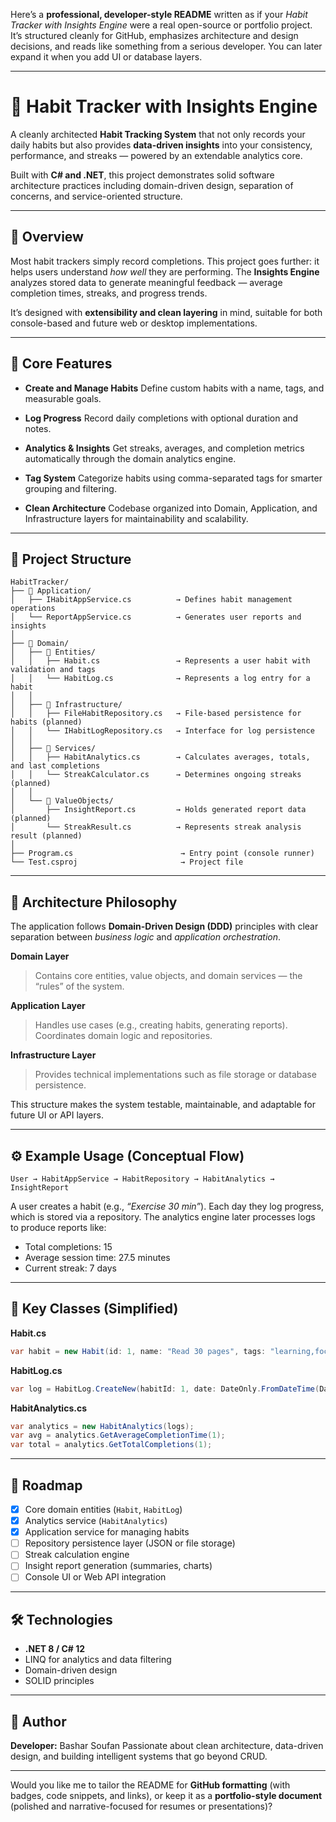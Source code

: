 Here’s a **professional, developer-style README** written as if your *Habit Tracker with Insights Engine* were a real open-source or portfolio project. It’s structured cleanly for GitHub, emphasizes architecture and design decisions, and reads like something from a serious developer. You can later expand it when you add UI or database layers.

---

# 🧠 Habit Tracker with Insights Engine

A cleanly architected **Habit Tracking System** that not only records your daily habits but also provides **data-driven insights** into your consistency, performance, and streaks — powered by an extendable analytics core.

Built with **C# and .NET**, this project demonstrates solid software architecture practices including domain-driven design, separation of concerns, and service-oriented structure.

---

## 🚀 Overview

Most habit trackers simply record completions. This project goes further: it helps users understand *how well* they are performing. The **Insights Engine** analyzes stored data to generate meaningful feedback — average completion times, streaks, and progress trends.

It’s designed with **extensibility and clean layering** in mind, suitable for both console-based and future web or desktop implementations.

---

## 🧩 Core Features

* **Create and Manage Habits**
  Define custom habits with a name, tags, and measurable goals.

* **Log Progress**
  Record daily completions with optional duration and notes.

* **Analytics & Insights**
  Get streaks, averages, and completion metrics automatically through the domain analytics engine.

* **Tag System**
  Categorize habits using comma-separated tags for smarter grouping and filtering.

* **Clean Architecture**
  Codebase organized into Domain, Application, and Infrastructure layers for maintainability and scalability.

---

## 🧱 Project Structure

```
HabitTracker/
├── 📁 Application/
│   ├── IHabitAppService.cs          → Defines habit management operations
│   └── ReportAppService.cs          → Generates user reports and insights
│
├── 📁 Domain/
│   ├── 📁 Entities/
│   │   ├── Habit.cs                 → Represents a user habit with validation and tags
│   │   └── HabitLog.cs              → Represents a log entry for a habit
│   │
│   ├── 📁 Infrastructure/
│   │   ├── FileHabitRepository.cs   → File-based persistence for habits (planned)
│   │   └── IHabitLogRepository.cs   → Interface for log persistence
│   │
│   ├── 📁 Services/
│   │   ├── HabitAnalytics.cs        → Calculates averages, totals, and last completions
│   │   └── StreakCalculator.cs      → Determines ongoing streaks (planned)
│   │
│   └── 📁 ValueObjects/
│       ├── InsightReport.cs         → Holds generated report data (planned)
│       └── StreakResult.cs          → Represents streak analysis result (planned)
│
├── Program.cs                        → Entry point (console runner)
└── Test.csproj                       → Project file
```

---

## 🧮 Architecture Philosophy

The application follows **Domain-Driven Design (DDD)** principles with clear separation between *business logic* and *application orchestration*.

**Domain Layer**

> Contains core entities, value objects, and domain services — the “rules” of the system.

**Application Layer**

> Handles use cases (e.g., creating habits, generating reports). Coordinates domain logic and repositories.

**Infrastructure Layer**

> Provides technical implementations such as file storage or database persistence.

This structure makes the system testable, maintainable, and adaptable for future UI or API layers.

---

## ⚙️ Example Usage (Conceptual Flow)

```
User → HabitAppService → HabitRepository → HabitAnalytics → InsightReport
```

A user creates a habit (e.g., *“Exercise 30 min”*).
Each day they log progress, which is stored via a repository.
The analytics engine later processes logs to produce reports like:

* Total completions: 15
* Average session time: 27.5 minutes
* Current streak: 7 days

---

## 🧩 Key Classes (Simplified)

**Habit.cs**

```csharp
var habit = new Habit(id: 1, name: "Read 30 pages", tags: "learning,focus", goal: 30);
```

**HabitLog.cs**

```csharp
var log = HabitLog.CreateNew(habitId: 1, date: DateOnly.FromDateTime(DateTime.Now), duration: 1.5m, notes: "Great focus today!");
```

**HabitAnalytics.cs**

```csharp
var analytics = new HabitAnalytics(logs);
var avg = analytics.GetAverageCompletionTime(1);
var total = analytics.GetTotalCompletions(1);
```

---

## 🧭 Roadmap

* [x] Core domain entities (`Habit`, `HabitLog`)
* [x] Analytics service (`HabitAnalytics`)
* [x] Application service for managing habits
* [ ] Repository persistence layer (JSON or file storage)
* [ ] Streak calculation engine
* [ ] Insight report generation (summaries, charts)
* [ ] Console UI or Web API integration

---

## 🛠️ Technologies

* **.NET 8 / C# 12**
* LINQ for analytics and data filtering
* Domain-driven design
* SOLID principles

---

## 📘 Author

**Developer:** Bashar Soufan
Passionate about clean architecture, data-driven design, and building intelligent systems that go beyond CRUD.

---

Would you like me to tailor the README for **GitHub formatting** (with badges, code snippets, and links), or keep it as a **portfolio-style document** (polished and narrative-focused for resumes or presentations)?
